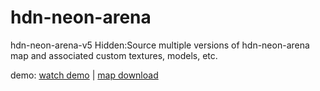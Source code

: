 # hdn-neon-arena
hdn-neon-arena-v5 Hidden:Source
multiple versions of hdn-neon-arena map and associated custom textures, models, etc.

demo:
[watch demo](https://www.linkedin.com/posts/steve-pesce_i-found-a-map-that-i-created-for-hiddensource-activity-6708802651934494720-ogA2) | [map download]()

